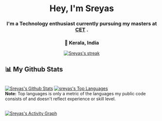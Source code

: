 
<h1 align="center">Hey, I'm Sreyas</h1> 
<h3 align="center">I'm a Technology enthusiast currently pursuing my masters at <a href="https://www.cet.ac.in/">CET</a> .</h3>
<h3 align="center">📌 Kerala, India </h3>



<p align="center">
    <a href="https://github.com/sreyas-sc/github-readme-streak-stats">
        <img title="🔥 Get streak stats for your profile at git.io/streak-stats" alt="Sreyas's streak" src="https://github-readme-streak-stats.herokuapp.com/?user=sreyas-sc&theme=dark&hide_border=true&stroke=0000&background=060A0CD0&date_format=j%20M%5B%20Y%5D&fire=84C2FF&ring=CCB1FF&currStreakNum=84C2FF&currStreakLabel=CCB1FF&sideNums=84C2FF&sideLabels=CCB1FF"/>
    </a>
</p>

## 📊 My Github Stats

  <br/>
    <a href="https://github.com/sreyas-sc/github-readme-streak-stats"><img alt="Sreyas's Github Stats" src="https://github-readme-stats.vercel.app/api?username=sreyas-sc&show_icons=true&count_private=true&theme=react&hide_border=true&bg_color=060A0CD0" /></a>
  <a href="https://github.com/sreyas-sc/github-readme-streak-stats"><img alt="sreyas's Top Languages" src="https://github-readme-stats.vercel.app/api/top-langs/?username=sreyas-sc&langs_count=8&count_private=true&layout=compact&theme=react&hide_border=true&bg_color=060A0CD0" /></a>
  <br/>
  <b>Note:</b> Top languages is only a metric of the languages my public code consists of and doesn't reflect experience or skill level.


<br/>
<br/>

<a href="https://github.com/sreyas-sc/github-readme-activity-graph"><img alt="Sreyas's Activity Graph" src="https://activity-graph.herokuapp.com/graph?username=sreyas-sc&bg_color=#1f3ea3&color=84c2ff&line=ccb1ff&point=FFFFFF&hide_border=true" /></a> 

<br/>
<br/>

